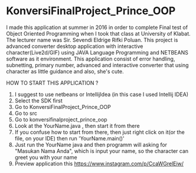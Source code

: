 # KonversiFinalProject_Prince_OOP
I made this application at summer in 2016 in order 
to complete Final test of Object Oriented Programming 
when I took that class at University of Klabat. 
The lecturer name was Sir. Sevendi Eldrige Rifki Poluan. 
This project is advanced converter desktop application with 
interactive character(Live2d/GIF) using 
JAVA Language Programming and NETBEANS software as it environment. 
This application consist of error handling, subnetting, primary number, 
advanced and interactive converter that using character as little guidance 
and also, she's cute.

HOW TO START THIS APPLICATION ?
1. I suggest to use netbeans or IntellijIdea (in this case I used Intellij IDEA)
2. Select the SDK first
3. Go to KonversiFinalProject_Prince_OOP
4. Go to src
5. Go to konversifinalproject_prince_oop
6. Look at the YourName.java , then start it from there
7. If you confuse how to start from there, then just right click on it(or the file, on your IDE) then run 'YourName.main()'
8. Just run the YourName java and then programm will asking for "Masukan Nama Anda", which is input your name, so the character can greet you with your name
9. Preview application this https://www.instagram.com/p/CcaWGrelEiw/